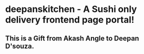 # deepanskitchen - A Sushi only delivery frontend page portal!

## This is a Gift from Akash Angle to Deepan D'souza.
